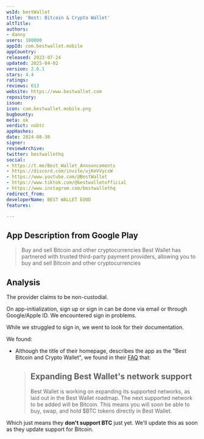 ```yaml
---
wsId: bestWallet
title: 'Best: Bitcoin & Crypto Wallet'
altTitle: 
authors:
- danny
users: 100000
appId: com.bestwallet.mobile
appCountry: 
released: 2023-07-24
updated: 2025-04-02
version: 2.6.1
stars: 4.4
ratings: 
reviews: 613
website: https://www.bestwallet.com
repository: 
issue: 
icon: com.bestwallet.mobile.png
bugbounty: 
meta: ok
verdict: nobtc
appHashes: 
date: 2024-08-30
signer: 
reviewArchive: 
twitter: bestwallethq
social:
- https://t.me/Best_Wallet_Announcements
- https://discord.com/invite/ujKmVVycsW
- https://www.youtube.com/@BestWallet
- https://www.tiktok.com/@bestwalletofficial
- https://www.instagram.com/bestwallethq
redirect_from: 
developerName: BEST WALLET EOOD
features: 

---
```


## App Description from Google Play 

  > Buy and sell Bitcoin and other cryptocurrencies
  > Best Wallet has partnered with trusted third-party payment providers, allowing you to buy and sell Bitcoin and other cryptocurrencies

## Analysis 

The provider claims to be non-custodial. 

On app-initialization, sign up or sign in can be done via email or through Google/Apple ID. 
We encountered sign in problems. 

While we struggled to sign in, we went to look for their documentation. 

We found: 

- Although the title of their homepage, describes the app as the "Best Bitcoin and Crypto Wallet", we found in their [FAQ](https://support.bestwallet.com/en/articles/8957638-which-crypto-networks-does-best-wallet-support) that:

  > ## Expanding Best Wallet's network support
  >
  > Best Wallet is working on expanding its supported networks, as laid out in the Best Wallet roadmap. The next supported network to be added will be Bitcoin. This means you will soon be able to buy, swap, and hold $BTC tokens directly in Best Wallet. 

Which just means they **don't support BTC** just yet. We'll update this as soon as they update support for Bitcoin. 